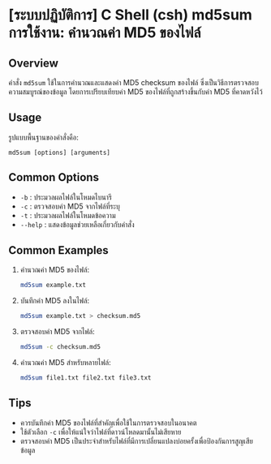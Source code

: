 # [ระบบปฏิบัติการ] C Shell (csh) md5sum การใช้งาน: คำนวณค่า MD5 ของไฟล์

## Overview
คำสั่ง `md5sum` ใช้ในการคำนวณและแสดงค่า MD5 checksum ของไฟล์ ซึ่งเป็นวิธีการตรวจสอบความสมบูรณ์ของข้อมูล โดยการเปรียบเทียบค่า MD5 ของไฟล์ที่ถูกสร้างขึ้นกับค่า MD5 ที่คาดหวังไว้

## Usage
รูปแบบพื้นฐานของคำสั่งคือ:
```
md5sum [options] [arguments]
```

## Common Options
- `-b` : ประมวลผลไฟล์ในโหมดไบนารี
- `-c` : ตรวจสอบค่า MD5 จากไฟล์ที่ระบุ
- `-t` : ประมวลผลไฟล์ในโหมดข้อความ
- `--help` : แสดงข้อมูลช่วยเหลือเกี่ยวกับคำสั่ง

## Common Examples
1. คำนวณค่า MD5 ของไฟล์:
   ```bash
   md5sum example.txt
   ```

2. บันทึกค่า MD5 ลงในไฟล์:
   ```bash
   md5sum example.txt > checksum.md5
   ```

3. ตรวจสอบค่า MD5 จากไฟล์:
   ```bash
   md5sum -c checksum.md5
   ```

4. คำนวณค่า MD5 สำหรับหลายไฟล์:
   ```bash
   md5sum file1.txt file2.txt file3.txt
   ```

## Tips
- ควรบันทึกค่า MD5 ของไฟล์ที่สำคัญเพื่อใช้ในการตรวจสอบในอนาคต
- ใช้ตัวเลือก `-c` เพื่อให้แน่ใจว่าไฟล์ที่ดาวน์โหลดมานั้นไม่เสียหาย
- ตรวจสอบค่า MD5 เป็นประจำสำหรับไฟล์ที่มีการเปลี่ยนแปลงบ่อยครั้งเพื่อป้องกันการสูญเสียข้อมูล